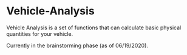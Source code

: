 # Vehicle-Analysis
Vehicle Analysis is a set of functions that can calculate basic physical quantities for your vehicle. 

Currently in the brainstorming phase (as of 06/19/2020).
